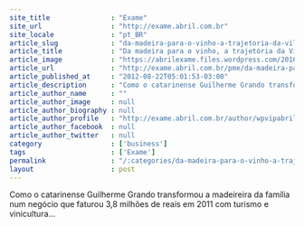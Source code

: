 ```yaml
---
site_title               : "Exame"
site_url                 : "http://exame.abril.com.br"
site_locale              : "pt_BR"
article_slug             : "da-madeira-para-o-vinho-a-trajetoria-da-villagio-grando"
article_title            : "Da madeira para o vinho, a trajetória da Villagio Grando"
article_image            : "https://abrilexame.files.wordpress.com/2016/09/size_960_16_9_villagio.jpg?quality=70&strip=all&w=960"
article_url              : "http://exame.abril.com.br/pme/da-madeira-para-o-vinho-a-trajetoria-da-villagio-grando/"
article_published_at     : "2012-08-22T05:01:53-03:00"
article_description      : "Como o catarinense Guilherme Grando transformou a madeireira da família num negócio que faturou 3,8 milhões de reais em 2011 com turismo e vinicultura..."
article_author_name      : ""
article_author_image     : null
article_author_biography : null
article_author_profile   : "http://exame.abril.com.br/author/wpvipabril/"
article_author_facebook  : null
article_author_twitter   : null
category                 : ['business']
tags                     : ['Exame']
permalink                : "/:categories/da-madeira-para-o-vinho-a-trajetoria-da-villagio-grando/"
layout                   : post
---
```


Como o catarinense Guilherme Grando transformou a madeireira da família num negócio que faturou 3,8 milhões de reais em 2011 com turismo e vinicultura...
